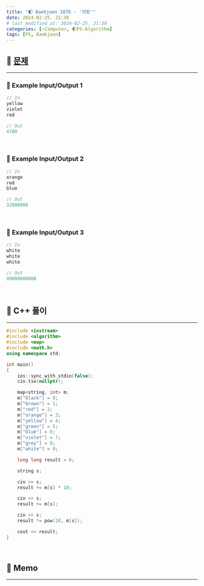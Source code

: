 ```yaml
---
title: "🌓 Baekjoon 1076 - '저항'"
date: 2024-02-25. 21:38
# last_modified_at: 2024-02-25. 21:38
categories: [⭐Computer, 🌓PS-Algorithm]
tags: [PS, Baekjoon]
---
```


## **💫 [문제](https://www.acmicpc.net/problem/1076)**

---

### **🫧 Example Input/Output 1**

```cpp
// In
yellow
violet
red

// Out
4700
```

<br>
<!-- ---- ---- ---- ----  ---- ---- ---- ----  ---- ---- ---- ----  ---- ---- ---- ---- -->

### **🫧 Example Input/Output 2**

```cpp
// In
orange
red
blue

// Out
32000000
```

<br>
<!-- ---- ---- ---- ----  ---- ---- ---- ----  ---- ---- ---- ----  ---- ---- ---- ---- -->

### **🫧 Example Input/Output 3**

```cpp
// In
white
white
white

// Out
99000000000
```

<br>
<!-- ---- ---- ---- ----  ---- ---- ---- ----  ---- ---- ---- ----  ---- ---- ---- ---- -->

## **💫 C++ 풀이**

---

```cpp
#include <iostream>
#include <algorithm>
#include <map>
#include <math.h>
using namespace std;

int main()
{
	ios::sync_with_stdio(false);
	cin.tie(nullptr);

	map<string, int> m;
	m["black"] = 0;
	m["brown"] = 1;
	m["red"] = 2;
	m["orange"] = 3;
	m["yellow"] = 4;
	m["green"] = 5;
	m["blue"] = 6;
	m["violet"] = 7;
	m["grey"] = 8;
	m["white"] = 9;

	long long result = 0;

	string s;

	cin >> s;
	result += m[s] * 10;

	cin >> s;
	result += m[s];

	cin >> s;
	result *= pow(10, m[s]);

	cout << result;
}
```

<br>
<!-- ---- ---- ---- ----  ---- ---- ---- ----  ---- ---- ---- ----  ---- ---- ---- ---- -->

## **💫 Memo**

---

<br>
<!-- ---- ---- ---- ----  ---- ---- ---- ----  ---- ---- ---- ----  ---- ---- ---- ---- -->
